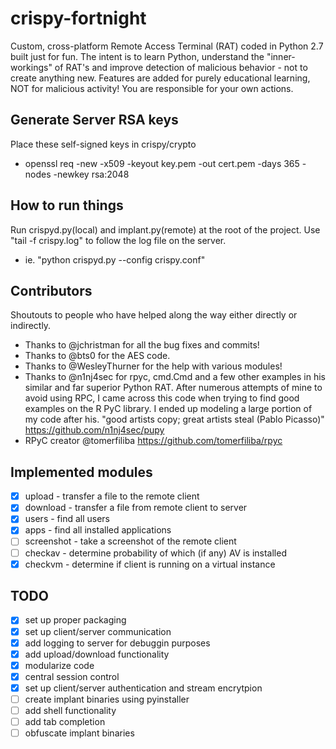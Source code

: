 # crispy-fortnight
Custom, cross-platform Remote Access Terminal (RAT) coded in Python 2.7 built just for fun. The intent is to learn Python, understand the "inner-workings" of RAT's and improve detection of malicious behavior - not to create anything new. Features are added for purely educational learning, NOT for malicious activity! You are responsible for your own actions. 

## Generate Server RSA keys
Place these self-signed keys in crispy/crypto
- openssl req -new -x509 -keyout key.pem -out cert.pem -days 365 -nodes -newkey rsa:2048

## How to run things
Run crispyd.py(local) and implant.py(remote) at the root of the project. Use "tail -f crispy.log" to follow the log file on the server.
- ie. "python crispyd.py --config crispy.conf"

## Contributors
Shoutouts to people who have helped along the way either directly or indirectly.
- Thanks to @jchristman for all the bug fixes and commits!
- Thanks to @bts0 for the AES code.
- Thanks to @WesleyThurner for the help with various modules!
- Thanks to @n1nj4sec for rpyc, cmd.Cmd and a few other examples in his similar and far superior Python RAT. After numerous attempts of mine to avoid using RPC, I came across this code when trying to find good examples on the R
PyC library. I ended up modeling a large portion of my code after his. "good artists copy; great artists steal (Pablo Picasso)" https://github.com/n1nj4sec/pupy
- RPyC creator @tomerfiliba https://github.com/tomerfiliba/rpyc

## Implemented modules
- [x] upload - transfer a file to the remote client
- [x] download - transfer a file from remote client to server
- [x] users - find all users
- [x] apps - find all installed applications
- [ ] screenshot - take a screenshot of the remote client
- [ ] checkav - determine probability of which (if any) AV is installed
- [x] checkvm - determine if client is running on a virtual instance

## TODO
- [x] set up proper packaging
- [x] set up client/server communication
- [x] add logging to server for debuggin purposes
- [x] add upload/download functionality
- [x] modularize code
- [x] central session control
- [x] set up client/server authentication and stream encrytpion
- [ ] create implant binaries using pyinstaller
- [ ] add shell functionality
- [ ] add tab completion
- [ ] obfuscate implant binaries
